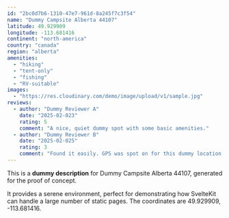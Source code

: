 ```yaml
---
id: "2bc0d7b6-1310-47e7-961d-8a245f7c3f54"
name: "Dummy Campsite Alberta 44107"
latitude: 49.929909
longitude: -113.681416
continent: "north-america"
country: "canada"
region: "alberta"
amenities:
  - "hiking"
  - "tent-only"
  - "fishing"
  - "RV-suitable"
images:
  - "https://res.cloudinary.com/demo/image/upload/v1/sample.jpg"
reviews:
  - author: "Dummy Reviewer A"
    date: "2025-02-023"
    rating: 5
    comment: "A nice, quiet dummy spot with some basic amenities."
  - author: "Dummy Reviewer B"
    date: "2025-02-025"
    rating: 3
    comment: "Found it easily. GPS was spot on for this dummy location."
---
```


This is a **dummy description** for Dummy Campsite Alberta 44107, generated for the proof of concept.

It provides a serene environment, perfect for demonstrating how SvelteKit can handle a large number of static pages. The coordinates are 49.929909, -113.681416.
